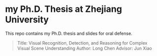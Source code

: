 # my Ph.D. Thesis at Zhejiang University

This repo contains my Ph.D. thesis and slides for oral defense.

> Title: Visual Recognition, Detection, and Reasoning for Complex Visual Scene Understanding
> Author: Long Chen
> Advisor: Jun Xiao

